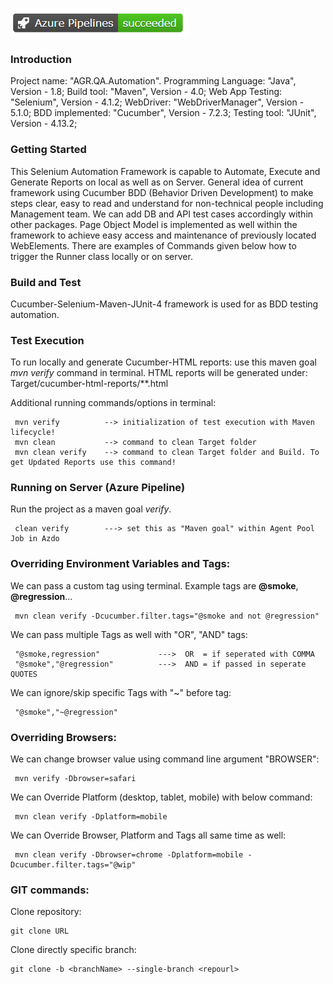 ![img.png](img.png)
### Introduction
Project name:           "AGR.QA.Automation".
Programming Language:   "Java",             Version - 1.8;
Build tool:             "Maven",            Version - 4.0;
Web App Testing:        "Selenium",         Version - 4.1.2;
WebDriver:              "WebDriverManager", Version - 5.1.0;
BDD implemented:        "Cucumber",         Version - 7.2.3;
Testing tool:           "JUnit",            Version - 4.13.2;

### Getting Started
This Selenium Automation Framework is capable to Automate, Execute and Generate Reports on local as well as on Server.
General idea of current framework using Cucumber BDD (Behavior Driven Development) to make steps clear, easy to read and understand for non-technical
people including Management team. We can add DB and API test cases accordingly within other packages.
Page Object Model is implemented as well within the framework to achieve easy access and maintenance of previously located WebElements.
There are examples of Commands given below how to trigger the Runner class locally or on server.

### Build and Test
Cucumber-Selenium-Maven-JUnit-4 framework is used for as BDD testing automation.

### Test Execution
To run locally and generate Cucumber-HTML reports: use this maven goal *mvn verify* command in terminal. HTML reports will be generated under:
Target/cucumber-html-reports/**.html

Additional running commands/options in terminal:
```
 mvn verify          --> initialization of test execution with Maven lifecycle! 
 mvn clean           --> command to clean Target folder 
 mvn clean verify    --> command to clean Target folder and Build. To get Updated Reports use this command!
```

### Running on Server (Azure Pipeline)
Run the project as a maven goal *verify*.
```
 clean verify        ---> set this as "Maven goal" within Agent Pool Job in Azdo 
```

### Overriding Environment Variables and Tags:
We can pass a custom tag using terminal. Example tags are **@smoke**, **@regression**...
```
 mvn clean verify -Dcucumber.filter.tags="@smoke and not @regression"
```

We can pass multiple Tags as well with "OR", "AND" tags:
```
 "@smoke,regression"             --->  OR  = if seperated with COMMA
 "@smoke","@regression"          --->  AND = if passed in seperate QUOTES  
```

We can ignore/skip specific Tags with "~" before tag:
```
 "@smoke","~@regression"
```

### Overriding Browsers:
We can change browser value using command line argument "BROWSER":
```
 mvn verify -Dbrowser=safari
```

We can Override Platform (desktop, tablet, mobile) with below command:
```
 mvn clean verify -Dplatform=mobile
```

We can Override Browser, Platform and Tags all same time as well:
```
 mvn clean verify -Dbrowser=chrome -Dplatform=mobile -Dcucumber.filter.tags="@wip"
```

### GIT commands:
Clone repository:
```
git clone URL
```

Clone directly specific branch:
```
git clone -b <branchName> --single-branch <repourl>
```

